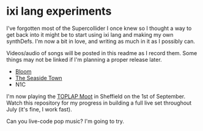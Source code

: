 # ixi lang experiments

I've forgotten most of the Supercollider I once knew so I thought a way to get back into it might be to start using ixi lang and making my own synthDefs. I'm now a bit in love, and writing as much in it as I possibly can. 

Videos/audio of songs will be posted in this readme as I record them. Some things may not be linked if I'm planning a proper release later. 

- [Bloom](https://www.youtube.com/watch?v=MJSRAuPQoA8)
- [The Seaside Town](https://www.youtube.com/watch?v=NAyDQdjcNq0)
- N1C

I'm now playing the [TOPLAP Moot](https://toplap.org/moot2018/) in Sheffield on the 1st of September. Watch this repository for my progress in building a full live set throughout July (it's fine, I work fast).

Can you live-code pop music? I'm going to try.